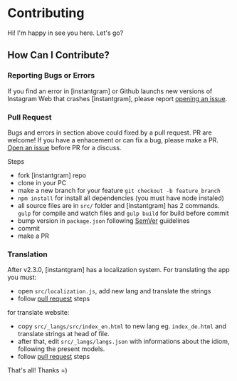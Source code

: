 # Contributing

Hi! I'm happy in see you here. Let's go?

## How Can I Contribute?

### Reporting Bugs or Errors

If you find an error in [instantgram] or Github launchs new versions of Instagram Web that crashes [instantgram], please report [opening an issue][1].

### Pull Request

Bugs and errors in section above could fixed by a pull request. PR are welcome! If you have a enhacement or can fix a bug, please make a PR. [Open an issue][1] before PR for a discuss.

Steps
- fork [instantgram] repo
- clone in your PC
- make a new branch for your feature `git checkout -b feature_branch` 
- `npm install` for install all dependencies (you must have node instaled)
- all source files are in `src/` folder and [instantgram] has 2 commands. `gulp` for compile and watch files and `gulp build` for build before commit
- bump version in `package.json` following [SemVer](http://semver.org) guidelines
- commit
- make a PR

### Translation

After v2.3.0, [instantgram] has a localization system. For translating the app you must:

- open `src/localization.js`, add new lang and translate the strings
- follow [pull request](#pull-request) steps

for translate website:

- copy `src/_langs/src/index_en.html` to new lang eg. `index_de.html` and translate strings at head of file.
- after that, edit `src/_langs/langs.json` with informations about the idiom, following the present models.
- follow [pull request](#pull-request) steps

That's all! Thanks =)

[1]:https://github.com/theus/instantgram/issues/new
